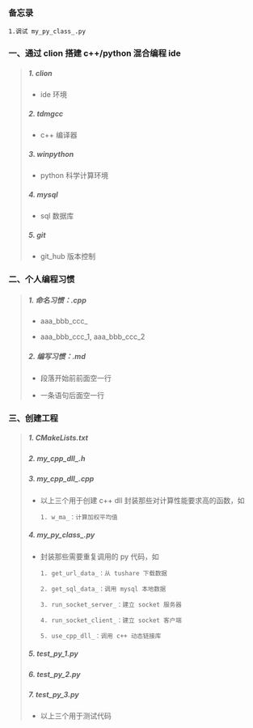 ### **备忘录**
    1.调试 my_py_class_.py

### **一、通过 clion 搭建 c++/python 混合编程 ide**
>
> ##### *1. clion*
>
> * ide 环境
>
> ##### *2. tdmgcc*
>
> * c++ 编译器
>
> ##### *3. winpython*
>
> * python 科学计算环境
>
> ##### *4. mysql*
>
> * sql 数据库
>
> ##### *5. git*
>
> * git_hub 版本控制
>

### **二、个人编程习惯**
>
> ##### *1. 命名习惯：.cpp*
>   * aaa_bbb_ccc_
>
>   * aaa_bbb_ccc_1, aaa_bbb_ccc_2
>
> ##### *2. 编写习惯：.md*
>
>   * 段落开始前前面空一行
>
>   * 一条语句后面空一行
>

### **三、创建工程**
>
> ##### *1. CMakeLists.txt*
>
> ##### *2. my_cpp_dll_.h*
>
> ##### *3. my_cpp_dll_.cpp*
>
> * 以上三个用于创建 c++ dll 封装那些对计算性能要求高的函数，如
>
>   `1. w_ma_：计算加权平均值`
>
> ##### *4. my_py_class_.py*
>
> * 封装那些需要重复调用的 py 代码，如
>
>   `1. get_url_data_：从 tushare 下载数据`
>
>   `2. get_sql_data_：调用 mysql 本地数据`
>
>   `3. run_socket_server_：建立 socket 服务器`
>
>   `4. run_socket_client_：建立 socket 客户端`
>
>   `5. use_cpp_dll_：调用 c++ 动态链接库`
>
> ##### *5. test_py_1.py*
>
> ##### *6. test_py_2.py*
>
> ##### *7. test_py_3.py*
>
> * 以上三个用于测试代码
>

